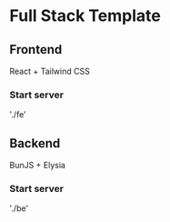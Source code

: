# Full Stack Template

## Frontend

React + Tailwind CSS

### Start server
'./fe'

## Backend

BunJS + Elysia

### Start server
'./be'



